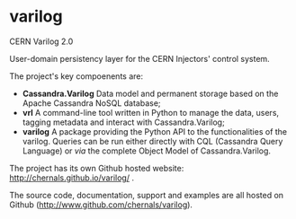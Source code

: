 # varilog
CERN Varilog 2.0

User-domain persistency layer for the CERN Injectors' control system.

The project's key compoenents are:
  - **Cassandra.Varilog** Data model and permanent storage based on the Apache Cassandra NoSQL database;
  - **vrl** A command-line tool written in Python to manage the data, users, tagging metadata and interact with Cassandra.Varilog;
  - **varilog** A package providing the Python API to the functionalities of the varilog. Queries can be run either directly with CQL (Cassandra Query Language) or *via* the complete Object Model of Cassandra.Varilog.

The project has its own Github hosted website: http://chernals.github.io/varilog/ .
  
The source code, documentation, support and examples are all hosted on Github (http://www.github.com/chernals/varilog).
